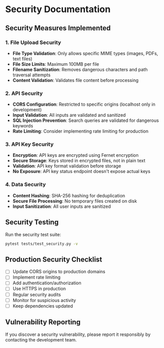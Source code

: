 # Security Documentation

## Security Measures Implemented

### 1. File Upload Security
- **File Type Validation**: Only allows specific MIME types (images, PDFs, text files)
- **File Size Limits**: Maximum 100MB per file
- **Filename Sanitization**: Removes dangerous characters and path traversal attempts
- **Content Validation**: Validates file content before processing

### 2. API Security
- **CORS Configuration**: Restricted to specific origins (localhost only in development)
- **Input Validation**: All inputs are validated and sanitized
- **SQL Injection Prevention**: Search queries are validated for dangerous keywords
- **Rate Limiting**: Consider implementing rate limiting for production

### 3. API Key Security
- **Encryption**: API keys are encrypted using Fernet encryption
- **Secure Storage**: Keys stored in encrypted files, not in plain text
- **Validation**: API key format validation before storage
- **No Exposure**: API key status endpoint doesn't expose actual keys

### 4. Data Security
- **Content Hashing**: SHA-256 hashing for deduplication
- **Secure File Processing**: No temporary files created on disk
- **Input Sanitization**: All user inputs are sanitized

## Security Testing

Run the security test suite:
```bash
pytest tests/test_security.py -v
```

## Production Security Checklist

- [ ] Update CORS origins to production domains
- [ ] Implement rate limiting
- [ ] Add authentication/authorization
- [ ] Use HTTPS in production
- [ ] Regular security audits
- [ ] Monitor for suspicious activity
- [ ] Keep dependencies updated

## Vulnerability Reporting

If you discover a security vulnerability, please report it responsibly by contacting the development team.
